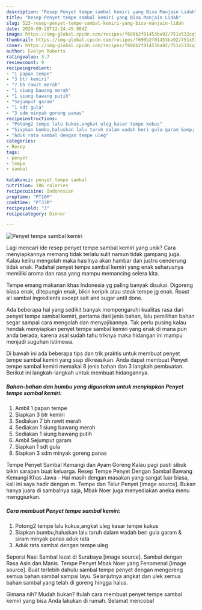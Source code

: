```yaml
---
description: "Resep Penyet tempe sambal kemiri yang Bisa Manjain Lidah"
title: "Resep Penyet tempe sambal kemiri yang Bisa Manjain Lidah"
slug: 523-resep-penyet-tempe-sambal-kemiri-yang-bisa-manjain-lidah
date: 2020-09-28T12:24:45.984Z
image: https://img-global.cpcdn.com/recipes/f690b2f01453ba92/751x532cq70/penyet-tempe-sambal-kemiri-foto-resep-utama.jpg
thumbnail: https://img-global.cpcdn.com/recipes/f690b2f01453ba92/751x532cq70/penyet-tempe-sambal-kemiri-foto-resep-utama.jpg
cover: https://img-global.cpcdn.com/recipes/f690b2f01453ba92/751x532cq70/penyet-tempe-sambal-kemiri-foto-resep-utama.jpg
author: Evelyn Roberts
ratingvalue: 3.7
reviewcount: 9
recipeingredient:
- "1 papan tempe"
- "3 btr kemiri"
- "7 bh rawit merah"
- "1 siung bawang merah"
- "1 siung bawang putih"
- "Sejumput garam"
- "1 sdt gula"
- "3 sdm minyak goreng panas"
recipeinstructions:
- "Potong2 tempe lalu kukus,angkat uleg kasar tempe kukus"
- "Siapkan bumbu,haluskan lalu taruh dalam wadah beri gula garam &amp; siram minyak panas aduk rata"
- "Aduk rata sambal dengan tempe uleg"
categories:
- Resep
tags:
- penyet
- tempe
- sambal

katakunci: penyet tempe sambal 
nutrition: 186 calories
recipecuisine: Indonesian
preptime: "PT16M"
cooktime: "PT33M"
recipeyield: "3"
recipecategory: Dinner

---
```



![Penyet tempe sambal kemiri](https://img-global.cpcdn.com/recipes/f690b2f01453ba92/751x532cq70/penyet-tempe-sambal-kemiri-foto-resep-utama.jpg)

Lagi mencari ide resep penyet tempe sambal kemiri yang unik? Cara menyiapkannya memang tidak terlalu sulit namun tidak gampang juga. Kalau keliru mengolah maka hasilnya akan hambar dan justru cenderung tidak enak. Padahal penyet tempe sambal kemiri yang enak seharusnya memiliki aroma dan rasa yang mampu memancing selera kita.

Tempe emang makanan khas Indonesia yg paling banyak disukai. Digoreng biasa enak, ditepungin enak, bikin keripik atau steak tempe jg enak. Roast all sambal ingredients except salt and sugar until done.

Ada beberapa hal yang sedikit banyak mempengaruhi kualitas rasa dari penyet tempe sambal kemiri, pertama dari jenis bahan, lalu pemilihan bahan segar sampai cara mengolah dan menyajikannya. Tak perlu pusing kalau hendak menyiapkan penyet tempe sambal kemiri yang enak di mana pun anda berada, karena asal sudah tahu triknya maka hidangan ini mampu menjadi suguhan istimewa.


Di bawah ini ada beberapa tips dan trik praktis untuk membuat penyet tempe sambal kemiri yang siap dikreasikan. Anda dapat membuat Penyet tempe sambal kemiri memakai 8 jenis bahan dan 3 langkah pembuatan. Berikut ini langkah-langkah untuk membuat hidangannya.

<!--inarticleads1-->

##### Bahan-bahan dan bumbu yang digunakan untuk menyiapkan Penyet tempe sambal kemiri:

1. Ambil 1 papan tempe
1. Siapkan 3 btr kemiri
1. Sediakan 7 bh rawit merah
1. Sediakan 1 siung bawang merah
1. Sediakan 1 siung bawang putih
1. Ambil Sejumput garam
1. Siapkan 1 sdt gula
1. Siapkan 3 sdm minyak goreng panas


Tempe Penyet Sambal Kemangi dan Ayam Goreng Kalau pagi pasti sibuk bikin sarapan buat keluarga. Resep Tempe Penyet Dengan Sambal Bawang Kemangi Khas Jawa - Hai masih dengan masakan yang sangat luar biasa, kali ini saya hadir dengan m. Tempe dan Telur Penyet [image source]. Bukan hanya juara di sambalnya saja, Mbak Noer juga menyediakan aneka menu menggiurkan. 

<!--inarticleads2-->

##### Cara membuat Penyet tempe sambal kemiri:

1. Potong2 tempe lalu kukus,angkat uleg kasar tempe kukus
1. Siapkan bumbu,haluskan lalu taruh dalam wadah beri gula garam &amp; siram minyak panas aduk rata
1. Aduk rata sambal dengan tempe uleg


Seporsi Nasi Sambal lezat di Surabaya [image source]. Sambal dengan Rasa Asin dan Manis. Tempe Penyet Mbak Noer yang Fenomenal [image source]. Buat terlebih dahulu sambal tempe penyet dengan mengoreng semua bahan sambal sampai layu. Selanjutnya angkat dan ulek semua bahan sambal yang telah di goreng hingga halus. 

Gimana nih? Mudah bukan? Itulah cara membuat penyet tempe sambal kemiri yang bisa Anda lakukan di rumah. Selamat mencoba!
